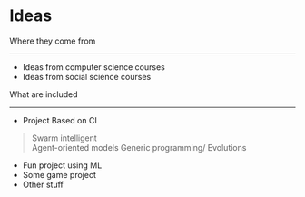 Ideas
=====

Where they come from 

---

* Ideas from computer science courses
* Ideas from social science courses

What are included

---

* Project Based on CI
>  Swarm intelligent              
>  Agent-oriented models
>  Generic programming/ Evolutions
* Fun project using ML
* Some game project
* Other stuff
